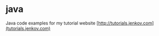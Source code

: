 # java
Java code examples for my tutorial website [http://tutorials.jenkov.com](tutorials.jenkov.com)
